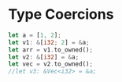 # Type Coercions

```rust
let a = [1, 2];
let v1: &[i32; 2] = &a;
let arr = v1.to_owned();
let v2: &[i32] = &a;
let vec = v2.to_owned();
//let v3: &Vec<i32> = &a;
```

